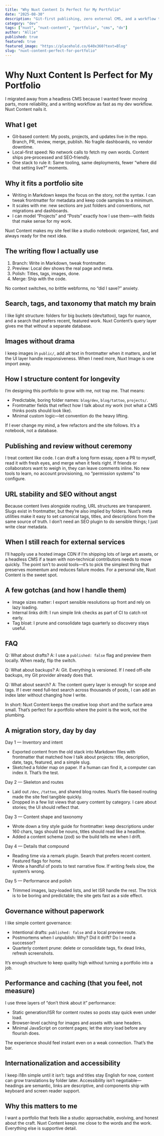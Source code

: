 ```yaml
---
title: "Why Nuxt Content Is Perfect for My Portfolio"
date: "2025-08-30"
description: "Git-first publishing, zero external CMS, and a workflow that keeps writing and shipping right next to the code."
category: "dev"
tags: ["nuxt", "nuxt-content", "portfolio", "cms", "dx"]
author: "Allie"
published: true
featured: true
featured_image: "https://placehold.co/640x360?text=Blog"
slug: "nuxt-content-perfect-for-portfolio"
---
```


# Why Nuxt Content Is Perfect for My Portfolio

I migrated away from a headless CMS because I wanted fewer moving parts, more reliability, and a writing workflow as fast as my dev workflow. Nuxt Content nails it.

## What I get

- Git‑based content: My posts, projects, and updates live in the repo. Branch, PR, review, merge, publish. No fragile dashboards, no vendor downtime.
- Local-first speed: No network calls to fetch my own words. Content ships pre‑processed and SEO‑friendly.
- One stack to rule it: Same tooling, same deployments, fewer “where did that setting live?” moments.

## Why it fits a portfolio site

- Writing in Markdown keeps the focus on the story, not the syntax. I can tweak frontmatter for metadata and keep code samples to a minimum.
- It scales with me: new sections are just folders and conventions, not migrations and dashboards.
- I can model “Projects” and “Posts” exactly how I use them—with fields that make sense for my work.

Nuxt Content makes my site feel like a studio notebook: organized, fast, and always ready for the next idea.

## The writing flow I actually use

1. Branch: Write in Markdown, tweak frontmatter.
2. Preview: Local dev shows the real page and meta.
3. Polish: Titles, tags, images, done.
4. Merge: Ship with the code.

No context switches, no brittle webforms, no “did I save?” anxiety.

## Search, tags, and taxonomy that match my brain

I like light structure: folders for big buckets (dev/tattoo), tags for nuance, and a search that prefers recent, featured work. Nuxt Content’s query layer gives me that without a separate database.

## Images without drama

I keep images in `public/`, add alt text in frontmatter when it matters, and let the UI layer handle responsiveness. When I need more, Nuxt Image is one import away.

## How I structure content for longevity

I’m designing this portfolio to grow with me, not trap me. That means:

- Predictable, boring folder names: `blog/dev`, `blog/tattoo`, `projects/`.
- Frontmatter fields that reflect how I talk about my work (not what a CMS thinks posts should look like).
- Minimal custom logic—let convention do the heavy lifting.

If I ever change my mind, a few refactors and the site follows. It’s a notebook, not a database.

## Publishing and review without ceremony

I treat content like code. I can draft a long form essay, open a PR to myself, read it with fresh eyes, and merge when it feels right. If friends or collaborators want to weigh in, they can leave comments inline. No new tools to learn, no account provisioning, no “permission systems” to configure.

## URL stability and SEO without angst

Because content lives alongside routing, URL structures are transparent. Slugs exist in frontmatter, but they’re also implied by folders. Nuxt’s meta utilities make it easy to set canonical tags, titles, and descriptions from the same source of truth. I don’t need an SEO plugin to do sensible things; I just write clear metadata.

## When I still reach for external services

I’ll happily use a hosted image CDN if I’m shipping lots of large art assets, or a headless CMS if a team with non‑technical contributors needs to move quickly. The point isn’t to avoid tools—it’s to pick the simplest thing that preserves momentum and reduces failure modes. For a personal site, Nuxt Content is the sweet spot.

## A few gotchas (and how I handle them)

- Image sizes matter: I export sensible resolutions up front and rely on lazy loading.
- Internal links drift: I run simple link checks as part of CI to catch rot early.
- Tag bloat: I prune and consolidate tags quarterly so discovery stays useful.

## FAQ

Q: What about drafts?
A: I use a `published: false` flag and preview them locally. When ready, flip the switch.

Q: What about backups?
A: Git. Everything is versioned. If I need off‑site backups, my Git provider already does that.

Q: What about search?
A: The content query layer is enough for scope and tags. If I ever need full‑text search across thousands of posts, I can add an index later without changing how I write.

In short: Nuxt Content keeps the creative loop short and the surface area small. That’s perfect for a portfolio where the point is the work, not the plumbing.

## A migration story, day by day

Day 1 — Inventory and intent

- Exported content from the old stack into Markdown files with frontmatter that matched how I talk about projects: title, description, date, tags, featured, and a simple slug.
- Sketched a folder map on paper. If a human can find it, a computer can index it. That’s the test.

Day 2 — Skeleton and routes

- Laid out `/dev`, `/tattoo`, and shared blog routes. Nuxt’s file‑based routing made the site feel tangible quickly.
- Dropped in a few list views that query content by category. I care about stories; the UI should reflect that.

Day 3 — Content shape and taxonomy

- Wrote down a tiny style guide for frontmatter: keep descriptions under 160 chars, tags should be nouns, titles should read like a headline.
- Added a content schema (zod) so the build tells me when I drift.

Day 4 — Details that compound

- Reading time via a remark plugin. Search that prefers recent content. Featured flags for home.
- Wrote a handful of posts to test narrative flow. If writing feels slow, the system’s wrong.

Day 5 — Performance and polish

- Trimmed images, lazy‑loaded lists, and let ISR handle the rest. The trick is to be boring and predictable; the site gets fast as a side effect.

## Governance without paperwork

I like simple content governance:

- Intentional drafts: `published: false` and a local preview route.
- Postmortems when I unpublish: Why? Did it drift? Do I need a successor?
- Quarterly content prune: delete or consolidate tags, fix dead links, refresh screenshots.

It’s enough structure to keep quality high without turning a portfolio into a job.

## Performance and caching (that you feel, not measure)

I use three layers of “don’t think about it” performance:

- Static generation/ISR for content routes so posts stay quick even under load.
- Browser‑level caching for images and assets with sane headers.
- Minimal JavaScript on content pages; let the story load before any flourish does.

The experience should feel instant even on a weak connection. That’s the bar.

## Internationalization and accessibility

I keep i18n simple until it isn’t: tags and titles stay English for now, content can grow translations by folder later. Accessibility isn’t negotiable—headings are semantic, links are descriptive, and components ship with keyboard and screen reader support.

## Why this matters to me

I want a portfolio that feels like a studio: approachable, evolving, and honest about the craft. Nuxt Content keeps me close to the words and the work. Everything else is supportive detail.
